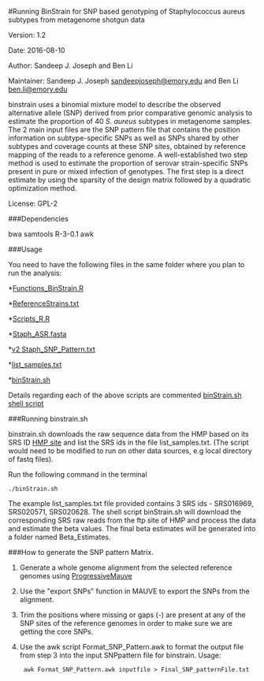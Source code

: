 #Running BinStrain for SNP based genotyping of Staphylococcus aureus subtypes from metagenome shotgun data

Version: 1.2

Date: 2016-08-10

Author: Sandeep J. Joseph and Ben Li

Maintainer: Sandeep J. Joseph <sandeepjoseph@emory.edu> and Ben Li <ben.li@emory.edu>

binstrain uses a binomial mixture model to describe the observed alternative allele (SNP) derived from prior comparative genomic analysis to estimate the proportion of 40 *S. aureus* subtypes in metagenome samples. The 2 main input files are the SNP pattern file that contains the position information on subtype-specific SNPs as well as SNPs shared by other subtypes and coverage counts at these SNP sites, obtained by reference mapping of the reads to a reference genome. A well-established two step method is used to estimate the proportion of serovar strain-specific SNPs present in pure or mixed infection of genotypes. The first step is a direct estimate by using the sparsity of the design matrix followed by a quadratic optimization method.  

License: GPL-2

###Dependencies

bwa
samtools
R-3-0.1
awk

###Usage

You need to have the following files in the same folder where you plan to run the analysis:

*[Functions_BinStrain.R](https://github.com/Read-Lab-Confederation/staph_metagenome_subtypes/blob/master/Binstrain/Functions_BinStrain.R)

*[ReferenceStrains.txt](https://github.com/Read-Lab-Confederation/staph_metagenome_subtypes/blob/master/Binstrain/ReferenceStrains.txt)

*[Scripts_R.R](https://github.com/Read-Lab-Confederation/staph_metagenome_subtypes/blob/master/Binstrain/Scripts_R.R)

*[Staph_ASR.fasta](https://github.com/Read-Lab-Confederation/staph_metagenome_subtypes/blob/master/Binstrain/Staph_ASR.fasta)

*[v2 Staph_SNP_Pattern.txt](https://github.com/Read-Lab-Confederation/staph_metagenome_subtypes/blob/master/Binstrain/Staph_SNP_Pattern.txt)

*[list_samples.txt](https://github.com/Read-Lab-Confederation/staph_metagenome_subtypes/blob/master/Binstrain/list_samples.txt)

*[binStrain.sh](https://github.com/Read-Lab-Confederation/staph_metagenome_subtypes/blob/master/Binstrain/binStrain.sh)
        
Details regarding each of the above scripts are commented  [binStrain.sh shell script](https://github.com/Read-Lab-Confederation/staph_metagenome_subtypes/blob/master/Binstrain/binStrain.sh)

###Running binstrain.sh

binstrain.sh downloads the raw sequence data from the HMP based on its SRS ID [HMP site](http://hmpdacc.org/HMASM/) and list the SRS ids in the file list_samples.txt.  (The script would need to be modified to run on other data sources, e.g local directory of fastq files).

Run the following command in the terminal 

    ./binStrain.sh 

The example list\_samples.txt file provided contains 3 SRS ids - SRS016969, SRS020571, SRS020628. The shell script binStrain.sh will download the corresponding SRS raw reads from the ftp site of HMP and process the data and estimate the beta values. The final beta estimates will be generated into a folder named Beta_Estimates.

###How to generate the SNP pattern Matrix.

1. Generate a whole genome alignment from the selected reference genomes using [ProgressiveMauve](http://darlinglab.org/mauve/user-guide/introduction.html)
2. Use the "export SNPs" function in MAUVE to export the SNPs from the alignment.
3. Trim the positions where missing or gaps (-) are present at any of the SNP sites of the reference genomes in order to make sure we are getting the core SNPs.
4. Use the awk script Format\_SNP\_Pattern.awk to format the output file from step 3 into the input SNPpattern file for binstrain. Usage: 

        awk Format_SNP_Pattern.awk inputfile > Final_SNP_patternFile.txt

